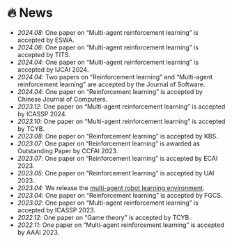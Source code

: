 # 🔥 News
- *2024.08*: One paper on “Multi-agent reinforcement learning” is accepted by ESWA.
- *2024.06*: One paper on “Multi-agent reinforcement learning” is accepted by TITS.
- *2024.04*: One paper on “Multi-agent reinforcement learning” is accepted by IJCAI 2024.
- *2024.04*: Two papers on “Reinforcement learning” and “Multi-agent reinforcement learning” are accepted by the Journal of Software.
- *2024.04*: One paper on “Reinforcement learning” is accepted by Chinese Journal of Computers.
- *2023.12*: One paper on “Multi-agent reinforcement learning” is accepted by ICASSP 2024.
- *2023.10*: One paper on “Multi-agent reinforcement learning” is accepted by TCYB.
- *2023.08*: One paper on “Reinforcement learning” is accepted by KBS.
- *2023.07*: One paper on “Reinforcement learning” is awarded as Outstanding Paper by CCFAI 2023.
- *2023.07*: One paper on “Reinforcement learning” is accepted by ECAI 2023.
- *2023.05*: One paper on “Reinforcement learning” is accepted by UAI 2023.
- *2023.04*: We release the [multi-agent robot learning environment](https://github.com/shangdongyang/multi_agent_robot_env).
- *2023.04*: One paper on “Reinforcement learning” is accepted by FGCS.
- *2023.02*: One paper on “Multi-agent reinforcement learning” is accepted by ICASSP 2023.
- *2022.12*: One paper on “Game theory” is accepted by TCYB.
- *2022.11*: One paper on “Multi-agent reinforcement learning” is accepted by AAAI 2023.
